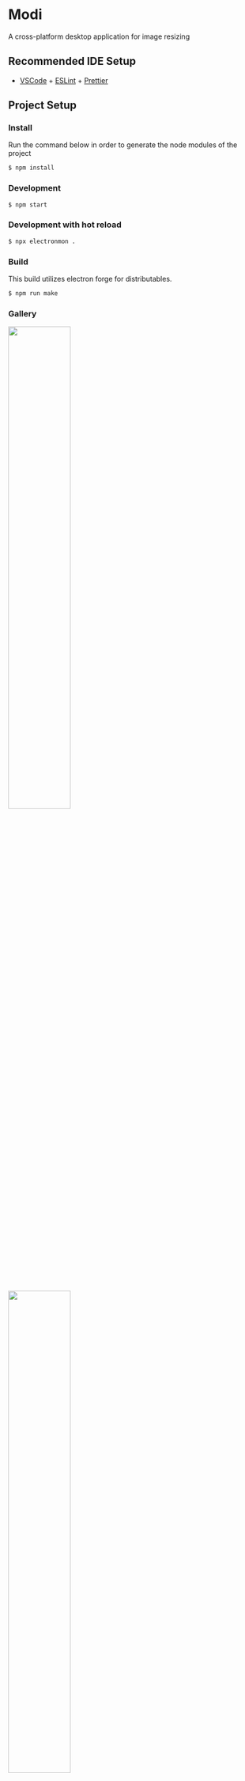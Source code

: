 # Modi
A cross-platform desktop application for image resizing

## Recommended IDE Setup

- [VSCode](https://code.visualstudio.com/) + [ESLint](https://marketplace.visualstudio.com/items?itemName=dbaeumer.vscode-eslint) + [Prettier](https://marketplace.visualstudio.com/items?itemName=esbenp.prettier-vscode)

## Project Setup

### Install
Run the command below in order to generate the node modules of the project

```bash
$ npm install
```

### Development

```bash
$ npm start
```

### Development with hot reload

```bash
$ npx electronmon .
```

### Build
This build utilizes electron forge for distributables. 
```bash
$ npm run make
```

### Gallery

<img src="https://github.com/user-attachments/assets/16c5c8bc-e962-43d1-b6ac-2a92e96871fd" width="50%"/>
<img src="https://github.com/user-attachments/assets/2a2afa54-dc9c-4194-8267-9e5c47f528c6" width="50%"/>
<img src="https://github.com/user-attachments/assets/d4373c37-e91e-4585-936c-99a8af6fa40a" width="50%"/>
<img src="https://github.com/user-attachments/assets/822aa404-7f51-4c7e-abd1-376fbccbfe0" width="50%"/>

